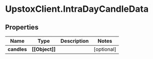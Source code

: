 # UpstoxClient.IntraDayCandleData

## Properties
Name | Type | Description | Notes
------------ | ------------- | ------------- | -------------
**candles** | **[[Object]]** |  | [optional] 
